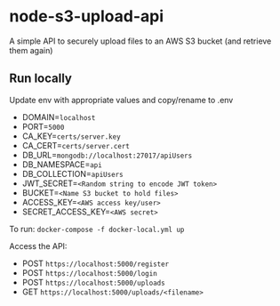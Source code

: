 # node-s3-upload-api

A simple API to securely upload files to an AWS S3 bucket (and retrieve them again)


## Run locally

Update env with appropriate values and copy/rename to .env

- DOMAIN=`localhost`
- PORT=`5000`
- CA_KEY=`certs/server.key`
- CA_CERT=`certs/server.cert`
- DB_URL=`mongodb://localhost:27017/apiUsers`
- DB_NAMESPACE=`api`
- DB_COLLECTION=`apiUsers`
- JWT_SECRET=`<Random string to encode JWT token>`
- BUCKET=`<Name S3 bucket to hold files>`
- ACCESS_KEY=`<AWS access key/user>`
- SECRET_ACCESS_KEY=`<AWS secret>`


To run: `docker-compose -f docker-local.yml up`

Access the API: 

- POST `https://localhost:5000/register`
- POST `https://localhost:5000/login`
- POST `https://localhost:5000/uploads`
- GET `https://localhost:5000/uploads/<filename>`
